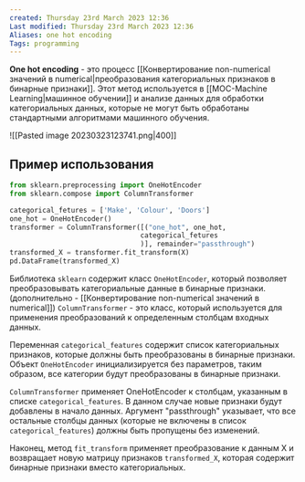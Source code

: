 ```yaml
---
created: Thursday 23rd March 2023 12:36
Last modified: Thursday 23rd March 2023 12:36
Aliases: one hot encoding
Tags: programming
---
```


**One hot encoding** - это процесс [[Конвертирование non-numerical значений в numerical|преобразования категориальных признаков в бинарные признаки]]. Этот метод используется в [[MOC-Machine Learning|машинное обучении]] и анализе данных для обработки категориальных данных, которые не могут быть обработаны стандартными алгоритмами машинного обучения.

![[Pasted image 20230323123741.png|400]]

## Пример использования


```python
from sklearn.preprocessing import OneHotEncoder
from sklearn.compose import ColumnTransformer

categorical_fetures = ['Make', 'Colour', 'Doors']
one_hot = OneHotEncoder()
transformer = ColumnTransformer([("one_hot", one_hot,
                                categorical_fetures
                                )], remainder="passthrough")
transformed_X = transformer.fit_transform(X)
pd.DataFrame(transformed_X)
```

Библиотека `sklearn` содержит класс `OneHotEncoder`, который позволяет преобразовывать категориальные данные в бинарные признаки. (дополнительно - [[Конвертирование non-numerical значений в numerical]])
`ColumnTransformer` - это класс, который используется для применения преобразований к определенным столбцам входных данных.

Переменная `categorical_features` содержит список категориальных признаков, которые должны быть преобразованы в бинарные признаки. 
Объект `OneHotEncoder` инициализируется без параметров, таким образом, все категории будут преобразованы в бинарные признаки.

`ColumnTransformer` применяет OneHotEncoder к столбцам, указанным в списке `categorical_features`. В данном случае новые признаки будут добавлены в начало данных. Аргумент "passthrough" указывает, что все остальные столбцы данных (которые не включены в список `categorical_features`) должны быть пропущены без изменений.

Наконец, метод `fit_transform` применяет преобразование к данным X и возвращает новую матрицу признаков `transformed_X`, которая содержит бинарные признаки вместо категориальных.

